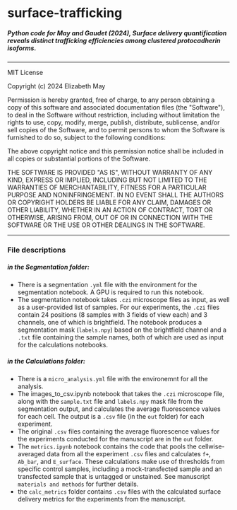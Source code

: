 
# surface-trafficking

##### Python code for May and Gaudet (2024), Surface delivery quantification reveals distinct trafficking efficiencies among clustered protocadherin isoforms.

***

  MIT License
  
  Copyright (c) 2024 Elizabeth May
  
  Permission is hereby granted, free of charge, to any person obtaining a copy
  of this software and associated documentation files (the "Software"), to deal
  in the Software without restriction, including without limitation the rights
  to use, copy, modify, merge, publish, distribute, sublicense, and/or sell
  copies of the Software, and to permit persons to whom the Software is
  furnished to do so, subject to the following conditions:
  
  The above copyright notice and this permission notice shall be included in all
  copies or substantial portions of the Software.
  
  THE SOFTWARE IS PROVIDED "AS IS", WITHOUT WARRANTY OF ANY KIND, EXPRESS OR
  IMPLIED, INCLUDING BUT NOT LIMITED TO THE WARRANTIES OF MERCHANTABILITY,
  FITNESS FOR A PARTICULAR PURPOSE AND NONINFRINGEMENT. IN NO EVENT SHALL THE
  AUTHORS OR COPYRIGHT HOLDERS BE LIABLE FOR ANY CLAIM, DAMAGES OR OTHER
  LIABILITY, WHETHER IN AN ACTION OF CONTRACT, TORT OR OTHERWISE, ARISING FROM,
  OUT OF OR IN CONNECTION WITH THE SOFTWARE OR THE USE OR OTHER DEALINGS IN THE
  SOFTWARE.

***

### File descriptions

##### in the Segmentation folder:

- There is a segmentation `.yml` file with the environment for the segmentation notebook. A GPU is required to run this notebook.
- The segmentation notebook takes `.czi` microscope files as input, as well as a user-provided list of samples. For our experiments, the `.czi` files contain 24 positions (8 samples with 3 fields of view each) and 3 channels, one of which is brightfield. The notebook produces a segmentation mask (`labels.npy`) based on the brightfield channel and a `.txt` file containing the sample names, both of which are used as input for the calculations notebooks.

##### in the Calculations folder:

- There is a `micro_analysis.yml` file with the environemnt for all the analysis.
- The images_to_csv.ipynb notebook that takes the `.czi` microscope file, along with the `sample.txt` file and `labels.npy` mask file from the segmentation output, and calculates the average fluorescence values for each cell. The output is a `.csv` file (in the `out` folder) for each experiment.
- The original `.csv` files containing the average fluorescence values for the experiments conducted for the manuscript are in the `out` folder.
- The `metrics.ipynb` notebook contains the code that pools the cellwise-averaged data from all the experiment `.csv` files and calculates `f+`, `Ab_bar`, and `E_surface`. These calculations make use of thresholds from specific control samples, including a mock-transfected sample and an transfected sample that is untagged or unstained. See manuscript `materials and methods` for further details.
- the `calc_metrics` folder contains `.csv` files with the calculated surface delivery metrics for the experiments from the manuscript.
